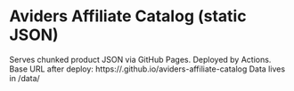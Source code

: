 # Aviders Affiliate Catalog (static JSON)
Serves chunked product JSON via GitHub Pages. Deployed by Actions.
Base URL after deploy:
https://<your-username>.github.io/aviders-affiliate-catalog
Data lives in /data/
